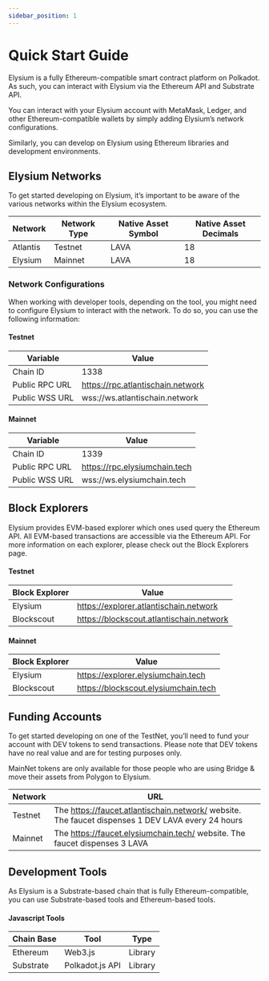 ```yaml
---
sidebar_position: 1
---
```


# Quick Start Guide

Elysium is a fully Ethereum-compatible smart contract platform on Polkadot. As such, you can interact with Elysium via
the Ethereum API and Substrate API.

You can interact with your Elysium account with MetaMask, Ledger, and other Ethereum-compatible wallets by simply adding
Elysium’s network configurations.

Similarly, you can develop on Elysium using Ethereum libraries and development environments.

## Elysium Networks

To get started developing on Elysium, it’s important to be aware of the various networks within the Elysium ecosystem.

| Network        | Network Type | Native Asset Symbol | Native Asset Decimals |
|----------------|--------------|---------------------|-----------------------|
| Atlantis | Testnet      | LAVA                | 18                    |
| Elysium  | Mainnet      | LAVA                | 18                    |

### Network Configurations

When working with developer tools, depending on the tool, you might need to configure Elysium to interact with the
network. To do so, you can use the following information:

#### Testnet

| Variable       | Value	                            | 
|----------------|-----------------------------------|
| Chain ID       | 1338                              | 
| Public RPC URL | https://rpc.atlantischain.network |
| Public WSS URL | wss://ws.atlantischain.network    |

#### Mainnet

| Variable       | Value	                        | 
|----------------|-------------------------------|
| Chain ID       | 1339                          | 
| Public RPC URL | https://rpc.elysiumchain.tech |
| Public WSS URL | wss://ws.elysiumchain.tech    |

## Block Explorers

Elysium provides EVM-based explorer which ones used query the Ethereum API. All EVM-based transactions are accessible
via the Ethereum API. For more information on each explorer, please check out the Block Explorers page.

#### Testnet

| Block Explorer | Value	                                   | 
|----------------|------------------------------------------|
| Elysium        | https://explorer.atlantischain.network   | 
| Blockscout     | https://blockscout.atlantischain.network |

#### Mainnet

| Block Explorer | Value	                               | 
|----------------|--------------------------------------|
| Elysium        | https://explorer.elysiumchain.tech   | 
| Blockscout     | https://blockscout.elysiumchain.tech |

## Funding Accounts

To get started developing on one of the TestNet, you’ll need to fund your account with DEV tokens to send transactions.
Please note that DEV tokens have no real value and are for testing purposes only.

MainNet tokens are only available for those people who are using Bridge & move their assets from Polygon to Elysium.

| Network | URL	                                                                                              | 
|---------|---------------------------------------------------------------------------------------------------|
| Testnet | The https://faucet.atlantischain.network/ website. The faucet dispenses 1 DEV LAVA every 24 hours | 
| Mainnet | The https://faucet.elysiumchain.tech/ website. The faucet dispenses 3 LAVA                        |

## Development Tools

As Elysium is a Substrate-based chain that is fully Ethereum-compatible, you can use Substrate-based tools and
Ethereum-based tools.

#### Javascript Tools

| Chain Base | Tool            | Type    |
|------------|-----------------|---------|
| Ethereum   | Web3.js         | Library |
| Substrate  | Polkadot.js API | Library |
